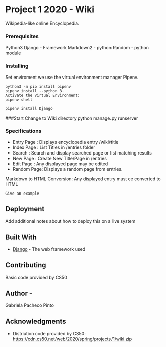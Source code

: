# Project 1 2020 - Wiki

Wikipedia-like online Encyclopedia.

### Prerequisites

Python3
Django  - Framework
Markdown2 - python
Random - python module

### Installing 

Set enviroment
we use the virtual environment manager Pipenv.

```
python3 -m pip install pipenv
pipenv install --python 3.
Activate the Virtual Environment:
pipenv shell

pipenv install Django
```
###Start
Change to Wiki directory 
python manage.py runserver

### Specifications
- Entry Page : Displays encyclopedia entry /wiki/title
- Index Page : List Titles in /entries folder
- Search     : Search and display searched page or list matching results
- New Page   : Create New Title/Page in /entries
- Edit Page  : Any displayed page may be edited 
- Random Page: Displays a random page from entries.

Markdown to HTML Conversion:  Any displayed entry must ce converted to HTML 

```
Give an example
```

## Deployment

Add additional notes about how to deploy this on a live system

## Built With

* [Django](https://docs.djangoproject.com/en/3.0/) - The web framework used

## Contributing
Basic code provided by CS50

## Author -
Gabriela Pacheco Pinto

## Acknowledgments
* Distriution code provided by CS50:
  https://cdn.cs50.net/web/2020/spring/projects/1/wiki.zip 


